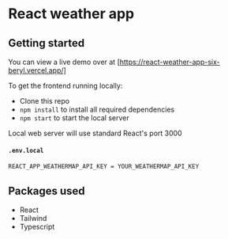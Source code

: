 # React weather app

## Getting started 

You can view a live demo over at [https://react-weather-app-six-beryl.vercel.app/]

To get the frontend running locally:

* Clone this repo
* `npm install` to install all required dependencies
* `npm start` to start the local server 

Local web server will use standard React's port 3000

#### `.env.local`

```dotenv
REACT_APP_WEATHERMAP_API_KEY = YOUR_WEATHERMAP_API_KEY
```
## Packages used

* React
* Tailwind
* Typescript